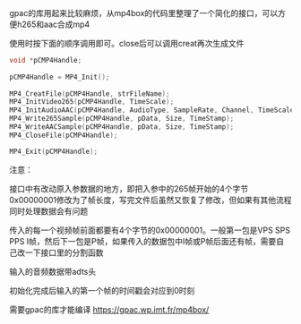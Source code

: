 gpac的库用起来比较麻烦，从mp4box的代码里整理了一个简化的接口，可以方便h265和aac合成mp4

使用时按下面的顺序调用即可。close后可以调用creat再次生成文件

```c
void *pCMP4Handle;
 
pCMP4Handle = MP4_Init();
 
MP4_CreatFile(pCMP4Handle, strFileName);
MP4_InitVideo265(pCMP4Handle, TimeScale);
MP4_InitAudioAAC(pCMP4Handle, AudioType, SampleRate, Channel, TimeScale);
MP4_Write265Sample(pCMP4Handle, pData, Size, TimeStamp);
MP4_WriteAACSample(pCMP4Handle, pData, Size, TimeStamp);
MP4_CloseFile(pCMP4Handle);

MP4_Exit(pCMP4Handle);
```

注意：

接口中有改动原入参数据的地方，即把入参中的265帧开始的4个字节0x00000001修改为了帧长度，写完文件后虽然又恢复了修改，但如果有其他流程同时处理数据会有问题

传入的每一个视频帧前面都要有4个字节的0x00000001。一般第一包是VPS SPS PPS I帧，然后下一包是P帧，如果传入的数据包中I帧或P帧后面还有帧，需要自己改一下接口里的分割函数

输入的音频数据带adts头

初始化完成后输入的第一个帧的时间戳会对应到0时刻

需要gpac的库才能编译 https://gpac.wp.imt.fr/mp4box/
